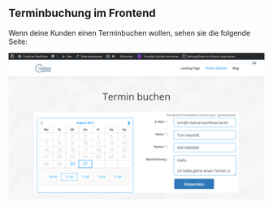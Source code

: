 ## Terminbuchung im Frontend

Wenn deine Kunden einen Terminbuchen wollen, sehen sie die folgende Seite:

![Terminbuchung Frontend](./assets/booking_frontend.jpg)
